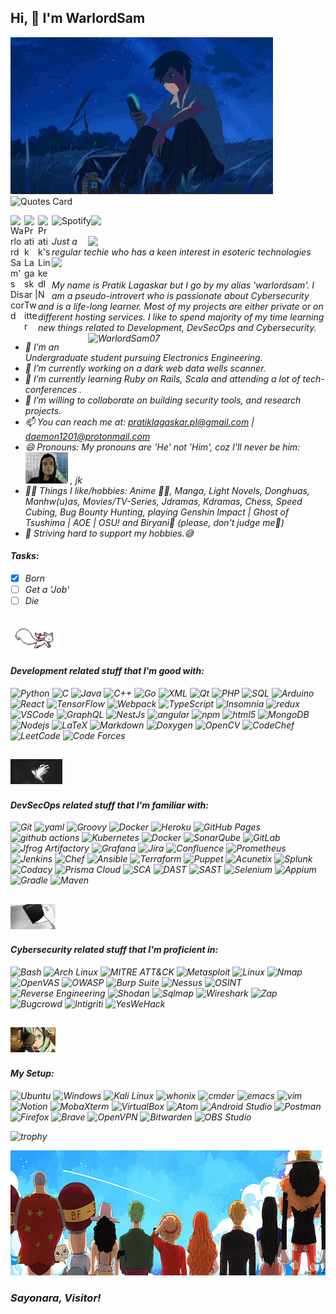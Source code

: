 <h2> Hi, 👋 I'm WarlordSam </h2>

<p float ="middle">
<img  height="251" width="420" src="https://raw.githubusercontent.com/warlordsam07/warlordsam07/master/assets/5cms.gif"/>
<img  height="170" width="420" src="https://random-animequotes.netlify.app/" alt="Quotes Card" />
</p>


<a href="https://discord.com/users/WarlordSam#5451">
  <img align="left" alt="WarlordSam's Discord" width="22px" src="https://raw.githubusercontent.com/peterthehan/peterthehan/master/assets/discord.svg" />
</a>
<a href="https://twitter.com/warlordsam077">
  <img align="left" alt="Pratik Lagaskar | Twitter" width="22px" src="https://raw.githubusercontent.com/peterthehan/peterthehan/master/assets/twitter.svg" />
</a>
<a href="https://www.linkedin.com/in/pratik-lagaskar-a8747b20a/">
  <img align="left" alt="Pratik's LinkedIN" width="22px" src="https://raw.githubusercontent.com/peterthehan/peterthehan/master/assets/linkedin.svg" />
</a>
<a href="https://open.spotify.com/user/2acs3ecfjhdltjj8lnep5asb8">
  <img align="left" src="https://img.shields.io/badge/Spotify-%231ED760.svg?&style=flat-square&logo=spotify&logoColor=white" alt="Spotify">
</a>

![](https://visitor-badge.glitch.me/badge?page_id=warlordsam07.warlordsam07)

<img align='right' src="https://github-readme-stats.vercel.app/api?username=warlordsam07&show_icons=true&theme=radical" width="380">
<p><em>Just a regular techie who has a keen interest in esoteric technologies <br><img src="https://media.giphy.com/media/WUlplcMpOCEmTGBtBW/giphy.gif" width="30"><br><br>
 My name is Pratik Lagaskar but I go by my alias 'warlordsam'. I am a pseudo-introvert who is passionate about Cybersecurity and is a life-long learner. Most of my projects are either private or on different hosting services. I like to spend majority of my time learning new things related to Development, DevSecOps and Cybersecurity. 
 
 <img align="right" src="https://github-readme-streak-stats.herokuapp.com/?user=warlordsam07&count_private=true&theme=radical" alt="WarlordSam07" width="380" />
 
 - 📙 I’m an Undergraduate student pursuing Electronics Engineering.                                 
- 🔭 I’m currently working on a dark web data wells scanner.
- 🌱 I’m currently learning Ruby on Rails, Scala and attending a lot of tech-conferences .
- 👯 I’m willing to collaborate on building security tools, and research projects.
- 📫 You can reach me at: pratiklagaskar.pl@gmail.com | daemon1201@protonmail.com
- 😄 Pronouns: My pronouns are 'He' not 'Him', coz I'll never be him: <img height="50" src="https://raw.githubusercontent.com/warlordsam07/warlordsam07/master/assets/elliot3.gif"/> , jk
 - 🐱‍💻 Things I like/hobbies: Anime 🐱‍👤, Manga, Light Novels, Donghuas, Manhw(u)as, Movies/TV-Series, Jdramas, Kdramas, Chess, Speed Cubing, Bug Bounty Hunting, playing Genshin Impact | Ghost of Tsushima | AOE | OSU! and Biryani🤤 (please, don't judge me🙂) 
 - 🎯 Striving hard to support my hobbies.😅
  
  #### Tasks:
  - [x] Born
  - [ ] Get a 'Job'
  - [ ] Die 
 
 ## <img height="40" src="https://raw.githubusercontent.com/warlordsam07/warlordsam07/master/assets/ani1.gif"/>
 #### Development related stuff that I'm good with:
 <p>
  <img alt="Python" src="https://img.shields.io/badge/Python-14354C.svg?style=flat-square&logo=python&logoColor=white">
  <img alt="C" src="https://img.shields.io/badge/C-14354C.svg?style=flat-square&logo=c&logoColor=white">
  <img alt="Java" src="https://img.shields.io/badge/Java-ED8B00?style=flat-square&logo=java&logoColor=white" />
  <img alt="C++" src="https://custom-icon-badges.herokuapp.com/badge/C++-9C033A.svg?style=flat-square&logo=cpp2&logoColor=white">
  <img alt="Go" src="https://img.shields.io/badge/Go-0072FF.svg?style=flat-square&logo=go&logoColor=white" />
  <img alt="XML" src="https://img.shields.io/badge/XML-00A0C1.svg?style=flat-square&logo=xml&logoColor=white" />
  <img alt="Qt" src="https://img.shields.io/badge/Qt-00B0F0.svg?style=flat-square&logo=qt&logoColor=white" />
  <img alt="PHP" src="https://img.shields.io/badge/PHP-777BB4.svg?style=flat-square&logo=php&logoColor=white">
  <img alt="SQL" src="https://custom-icon-badges.herokuapp.com/badge/SQL-025E8C.svg?style=flat-square&logo=database&logoColor=white">
  <img alt="Arduino" src="https://img.shields.io/badge/-Arduino-00979D?style=flat-square&logo=Arduino&logoColor=white">
  <img alt="React" src="https://img.shields.io/badge/-React-45b8d8?style=flat-square&logo=react&logoColor=white" />
  <img alt="TensorFlow" src="https://img.shields.io/badge/TensorFlow-FF6F00.svg?logo=TensorFlow&logoColor=white">
  <img alt="Webpack" src="https://img.shields.io/badge/-Webpack-8DD6F9?style=flat-square&logo=webpack&logoColor=white" /> 
  <img alt="TypeScript" src="https://img.shields.io/badge/-TypeScript-007ACC?style=flat-square&logo=typescript&logoColor=white" />
  <img alt="Insomnia" src="https://img.shields.io/badge/-Insomnia-5849BE?style=flat-square&logo=insomnia&logoColor=white" />
  <img alt="redux" src="https://img.shields.io/badge/-Redux-764ABC?style=flat-square&logo=redux&logoColor=white" />
  <img alt="VSCode" src="https://img.shields.io/badge/Visual_Studio_Code-0078D4?style=flat-square&logo=visual%20studio%20code&logoColor=white" /> 
  <img alt="GraphQL" src="https://img.shields.io/badge/-GraphQL-E10098?style=flat-square&logo=graphql&logoColor=white" />
  <img alt="NestJs" src="https://img.shields.io/badge/-NestJs-ea2845?style=flat-square&logo=nestjs&logoColor=white" />
  <img alt="angular" src="https://img.shields.io/badge/-Angular-DD0031?style=flat-square&logo=angular&logoColor=white" />
  <img alt="npm" src="https://img.shields.io/badge/-NPM-CB3837?style=flat-square&logo=npm&logoColor=white" />
  <img alt="html5" src="https://img.shields.io/badge/-HTML5-E34F26?style=flat-square&logo=html5&logoColor=white" />
  <img alt="MongoDB" src="https://img.shields.io/badge/-MongoDB-13aa52?style=flat-square&logo=mongodb&logoColor=white" />
  <img alt="Nodejs" src="https://img.shields.io/badge/-Nodejs-43853d?style=flat-square&logo=Node.js&logoColor=white" />
  <img alt="LaTeX" src="https://img.shields.io/badge/LaTeX-008080.svg?style=flat-square&logo=LaTeX&logoColor=white">
  <img alt="Markdown" src="https://img.shields.io/badge/Markdown-000000.svg?style=flat-square&logo=markdown&logoColor=white">
  <img alt="Doxygen" src="https://img.shields.io/badge/-Doxygen-0074C7.svg?style=flat-square&logo=doxygen&logoColor=white">
  <img alt="OpenCV" src="https://img.shields.io/badge/-OpenCV-008080.svg?style=flat-square&logo=opencv&logoColor=white">
  <img alt="CodeChef" src="https://img.shields.io/badge/-CodeChef-078F00.svg?style=flat-square&logo=codechef&logoColor=white">
  <img alt="LeetCode" src="https://img.shields.io/badge/-LeetCode-45b8d8?style=flat-square&logo=leetcode&logoColor=white">
  <img alt="Code Forces" src="https://img.shields.io/badge/-CodeForces-00979D.svg?style=flat-square&logo=codeforces&logoColor=white">
</p>


## <img height="40" src="https://raw.githubusercontent.com/warlordsam07/warlordsam07/master/assets/lelouch.gif"/>
#### DevSecOps related stuff that I'm familiar with:
  <p>
   <img alt="Git" src="https://img.shields.io/badge/Git-F05032?style=flat-square&logo=git&logoColor=white" /> 
   <img alt="yaml" src="https://img.shields.io/badge/YAML-00A0C1.svg?style=flat-square&logo=yaml&logoColor=white" />
   <img alt="Groovy" src="https://img.shields.io/badge/-Groovy-00979D.svg?style=flat-square&logo=groovy&logoColor=white" />
   <img alt="Docker" src="https://img.shields.io/badge/-Docker-46a2f1?style=flat-square&logo=docker&logoColor=white" />
   <img alt="Heroku" src="https://img.shields.io/badge/-Heroku-430098?style=flat-square&logo=heroku&logoColor=white" />
   <img alt="GitHub Pages" src="https://img.shields.io/badge/GitHub%20Pages-327FC7.svg?style=flat-square&logo=github&logoColor=white">
   <img alt="github actions" src="https://img.shields.io/badge/-Github_Actions-2088FF?style=flat-square&logo=github-actions&logoColor=white" />
    <img alt="Kubernetes" src="https://img.shields.io/badge/-Kubernetes-0078D4?style=flat-square&logo=kubernetes&logoColor=white" />
    <img alt="Docker" src="https://img.shields.io/badge/-Docker-DD0031?style=flat-square&logo=docker&logoColor=white" />
    <img alt="SonarQube" src="https://img.shields.io/badge/-SonarQube-4F4B8D.svg?style=flat-square&logo=sonarqube&logoColor=white" />
    <img alt="GitLab" src="https://img.shields.io/badge/-GitLab-8DD6F9?style=flat-square&logo=gitlab&logoColor=white" />
    <img alt="Jfrog Artifactory" src="https://img.shields.io/badge/-Jfrog-5D5D5D.svg?style=flat-square&logo=jfrog&logoColor=white" />
    <img alt="Grafana" src="https://img.shields.io/badge/-Grafana-QA8A00.svg?style=flat-square&logo=grafana&logoColor=white" />
    <img alt="Jira" src="https://img.shields.io/badge/-Jira-97C8F5.svg?style=flat-square&logo=jira&logoColor=white" />
    <img alt="Confluence" src="https://img.shields.io/badge/-Confluence-4F4B8D.svg?style=flat-square&logo=confluence&logoColor=white" />
    <img alt="Prometheus" src="https://img.shields.io/badge/-Prometheus-DD0031?style=flat-square&logo=prometheus&logoColor=white" />
    <img alt="Jenkins" src="https://img.shields.io/badge/-Jenkins-97C8F5.svg?style=flat-square&logo=jenkins&logoColor=white" />
    <img alt="Chef" src="https://img.shields.io/badge/-Chef-PJ4F00.svg?style=flat-square&logo=chef&logoColor=white" />
    <img alt="Ansible" src="https://img.shields.io/badge/-Ansible-95C8F5.svg?style=flat-square&logo=ansible&logoColor=white" />
    <img alt="Terraform" src="https://img.shields.io/badge/-Terraform-036B7C.svg?style=flat-square&logo=terraform&logoColor=white" />
    <img alt="Puppet" src="https://img.shields.io/badge/-Puppet-YB8A00.svg?style=flat-square&logo=puppet&logoColor=white" />
    <img alt="Acunetix" src="https://img.shields.io/badge/-Acunetix-0074C7.svg?style=flat-square&logo=acunetix&logoColor=white" />
    <img alt="Splunk" src="https://img.shields.io/badge/-Splunk-087E85.svg?style=flat-square&logo=splunk&logoColor=white" />
    <img alt="Codacy" src="https://img.shields.io/badge/-Codacy-009688.svg?style=flat-square&logo=codacy&logoColor=white" />
    <img alt="Prisma Cloud" src="https://img.shields.io/badge/-Prisma-002F80.svg?style=flat-square&logo=prisma&logoColor=white" />
    <img alt="SCA" src="https://img.shields.io/badge/-SCA-098F5F.svg?style=flat-square&logo=sca&logoColor=white" />
    <img alt="DAST" src="https://img.shields.io/badge/-DAST-457B73.svg?style=flat-square&logo=dast&logoColor=white" />
    <img alt="SAST" src="https://img.shields.io/badge/-SAST-04B8F5.svg?style=flat-square&logo=sast&logoColor=white" />
    <img alt="Selenium" src="https://img.shields.io/badge/-Selenium-9PW9C9.svg?style=flat-square&logo=selenium&logoColor=white" />
    <img alt="Appium" src="https://img.shields.io/badge/-Appium-134E5E.svg?style=flat-square&logo=appium&logoColor=white" />
    <img alt="Gradle" src="https://img.shields.io/badge/-Gradle-0074C7.svg?style=flat-square&logo=gradle&logoColor=white" />
    <img alt="Maven" src="https://img.shields.io/badge/-Maven-012E1B.svg?style=flat-square&logo=maven&logoColor=white" />
 </p>
 
 
 ## <img height="40" src="https://raw.githubusercontent.com/warlordsam07/warlordsam07/master/assets/dn4.gif"/>
 #### Cybersecurity related stuff that I'm proficient in:
  <p>
    <img alt="Bash" src="https://img.shields.io/badge/Bash-121011.svg?logo=gnu-bash&logoColor=white">
    <img alt="Arch Linux" src="https://img.shields.io/badge/Arch%20Linux-1793D1.svg?logo=arch-linux&logoColor=white">
    <img alt="MITRE ATT&CK" src="https://img.shields.io/badge/-MITRE%20ATT%26CK-008080.svg?logo=mitre-attack&logoColor=white">
    <img alt="Metasploit" src="https://img.shields.io/badge/-Metasploit-YB8A00.svg?logo=metasploit&logoColor=white">
    <img alt="Linux" src="https://img.shields.io/badge/-Linux-008080.svg?logo=linux&logoColor=white">
    <img alt="Nmap" src="https://img.shields.io/badge/-Nmap-75D5D5.svg?logo=nmap&logoColor=white">
    <img alt="OpenVAS" src="https://img.shields.io/badge/-OpenVAS-945B00.svg?logo=openvas&logoColor=white">
    <img alt="OWASP" src="https://img.shields.io/badge/-OWASP-red.svg?logo=owasp&logoColor=white">
    <img alt="Burp Suite" src="https://img.shields.io/badge/-Burp%20Suite-796E00.svg?logo=burp-suite&logoColor=white">
    <img alt="Nessus" src="https://img.shields.io/badge/-Nessus-894B00.svg?logo=nessus&logoColor=white">
    <img alt="OSINT" src="https://img.shields.io/badge/-OSINT-8I8A00.svg?logo=osint&logoColor=white">
    <img alt="Reverse Engineering" src="https://img.shields.io/badge/-Reverse%20Engineering-15D5D5.svg?logo=reverse-engineering&logoColor=white">
    <img alt="Shodan" src="https://img.shields.io/badge/-Shodan-796E00.svg?logo=shodan&logoColor=white">
    <img alt="Sqlmap" src="https://img.shields.io/badge/-Sqlmap-048A00.svg?logo=sqlmap&logoColor=white">
    <img alt="Wireshark" src="https://img.shields.io/badge/-Wireshark-008080.svg?logo=wireshark&logoColor=white">
    <img alt="Zap" src="https://img.shields.io/badge/-Zap-078F5F.svg?logo=zap&logoColor=white">
    <img alt="Bugcrowd" src="https://img.shields.io/badge/-Bugcrowd-YB8A00.svg?logo=bugcrowd&logoColor=white">
    <img alt="Intigriti" src="https://img.shields.io/badge/-Intigriti-005D8E.svg?logo=intigriti&logoColor=white">
    <img alt="YesWeHack" src="https://img.shields.io/badge/-YesWeHack-888A00.svg?logo=yeswehack&logoColor=white"> 
  </p>

## <img height="40" src="https://raw.githubusercontent.com/warlordsam07/warlordsam07/master/assets/sinon.gif"/>
 #### My Setup:
 <p>
    <img alt="Ubuntu" src="https://img.shields.io/badge/-Ubuntu-94D5D5.svg?style=flat-square&logo=ubuntu&logoColor=white">
    <img alt="Windows" src="https://img.shields.io/badge/-Windows-86C8F5.svg?style=flat-square&logo=windows&logoColor=white">
    <img alt="Kali Linux" src="https://img.shields.io/badge/-Kali%20Linux-764ABC.svg?style=flat-square&logo=kali-linux&logoColor=white">
    <img alt="whonix" src="https://img.shields.io/badge/-whonix-ADEB00.svg?style=flat-square&logo=whonix&logoColor=white">
    <img alt="cmder" src="https://img.shields.io/badge/-cmder-POU8F5.svg?style=flat-square&logo=cmder&logoColor=white">
    <img alt="emacs" src="https://img.shields.io/badge/-emacs-008ABC.svg?style=flat-square&logo=emacs&logoColor=white">
    <img alt="vim" src="https://img.shields.io/badge/-vim-098WER.svg?style=flat-square&logo=vim&logoColor=white">
    <img alt="Notion" src="https://img.shields.io/badge/-Notion-8945B0.svg?style=flat-square&logo=notion&logoColor=white">
    <img alt="MobaXterm" src="https://img.shields.io/badge/-MobaXterm-0077B5.svg?style=flat-square&logo=mobaxterm&logoColor=white">
    <img alt="VirtualBox" src="https://img.shields.io/badge/-VirtualBox-008444.svg?style=flat-square&logo=virtualbox&logoColor=white">
    <img alt="Atom" src="https://img.shields.io/badge/-Atom-00A7E0.svg?style=flat-square&logo=atom&logoColor=white">
    <img alt="Android Studio" src="https://img.shields.io/badge/-Android%20Studio-0097E0.svg?style=flat-square&logo=android-studio&logoColor=white">
    <img alt="Postman" src="https://img.shields.io/badge/-Postman-97QE00.svg?style=flat-square&logo=postman&logoColor=white">
    <img alt="Firefox" src="https://img.shields.io/badge/-Firefox-0097E0.svg?style=flat-square&logo=firefox&logoColor=white">
    <img alt="Brave" src="https://img.shields.io/badge/-Brave-009P00.svg?style=flat-square&logo=brave&logoColor=white">
    <img alt="OpenVPN" src="https://img.shields.io/badge/-OpenVPN-9787E0.svg?style=flat-square&logo=openvpn&logoColor=white">
    <img alt="Bitwarden" src="https://img.shields.io/badge/-Bitwarden-245B00.svg?style=flat-square&logo=bitwarden&logoColor=white">
    <img alt="OBS Studio" src="https://img.shields.io/badge/-OBS%20Studio-FF8A00.svg?style=flat-square&logo=obs-studio&logoColor=white">
 </p>
 
 ![trophy](https://github-profile-trophy.vercel.app/?username=Warlordsam07&theme=algolia)

 <p align="center">
 <img  height="200" width="700" src="https://raw.githubusercontent.com/warlordsam07/warlordsam07/master/assets/opnakama9.jpg"/>
</p>

### Sayonara, Visitor!
